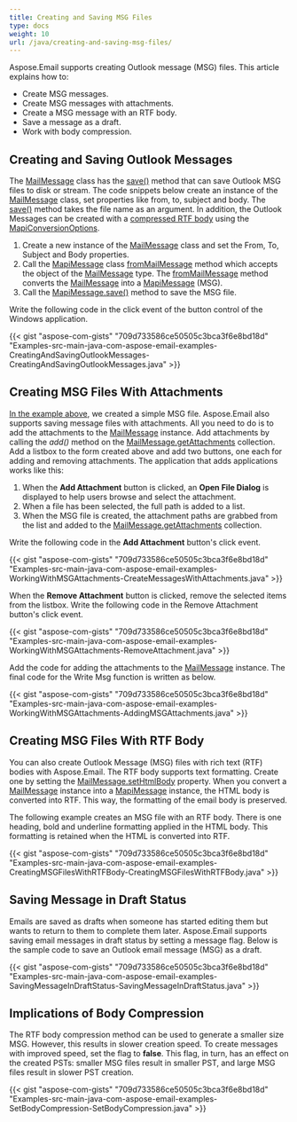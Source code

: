 ```yaml
---
title: Creating and Saving MSG Files
type: docs
weight: 10
url: /java/creating-and-saving-msg-files/
---
```



Aspose.Email supports creating Outlook message (MSG) files. This article explains how to:

- Create MSG messages.
- Create MSG messages with attachments.
- Create a MSG message with an RTF body.
- Save a message as a draft.
- Work with body compression.
## **Creating and Saving Outlook Messages**
The [MailMessage](https://apireference.aspose.com/java/email/com.aspose.email/mailmessage) class has the [save()](https://apireference.aspose.com/java/email/com.aspose.email/MailMessage#save\(java.lang.String\)) method that can save Outlook MSG files to disk or stream. The code snippets below create an instance of the [MailMessage](https://apireference.aspose.com/java/email/com.aspose.email/mailmessage) class, set properties like from, to, subject and body. The [save()](https://apireference.aspose.com/java/email/com.aspose.email/MailMessage#save\(java.lang.String\)) method takes the file name as an argument. In addition, the Outlook Messages can be created with a [compressed RTF body](/email/java/creating-and-saving-msg-files/#implications-of-body-compression) using the [MapiConversionOptions](https://apireference.aspose.com/email/java/com.aspose.email/MapiConversionOptions).

1. Create a new instance of the [MailMessage](https://apireference.aspose.com/java/email/com.aspose.email/mailmessage) class and set the From, To, Subject and Body properties.
1. Call the [MapiMessage](https://apireference.aspose.com/java/email/com.aspose.email/mapimessage) class [fromMailMessage](https://apireference.aspose.com/email/java/com.aspose.email/MapiMessage#fromMailMessage(java.lang.String)) method which accepts the object of the [MailMessage](https://apireference.aspose.com/java/email/com.aspose.email/mailmessage) type. The [fromMailMessage](https://apireference.aspose.com/email/java/com.aspose.email/MapiMessage#fromMailMessage(java.lang.String)) method converts the [MailMessage](https://apireference.aspose.com/java/email/com.aspose.email/mailmessage) into a [MapiMessage](https://apireference.aspose.com/java/email/com.aspose.email/mapimessage) (MSG).
1. Call the [MapiMessage.save()](https://apireference.aspose.com/java/email/com.aspose.email/MapiMessage#save\(java.lang.String\)) method to save the MSG file.

Write the following code in the click event of the button control of the Windows application.

{{< gist "aspose-com-gists" "709d733586ce50505c3bca3f6e8bd18d" "Examples-src-main-java-com-aspose-email-examples-CreatingAndSavingOutlookMessages-CreatingAndSavingOutlookMessages.java" >}}
## **Creating MSG Files With Attachments**
[In the example above](/email/java/creating-and-saving-msg-files/#creating-and-saving-outlook-messages), we created a simple MSG file. Aspose.Email also supports saving message files with attachments. All you need to do is to add the attachments to the [MailMessage](https://apireference.aspose.com/java/email/com.aspose.email/mailmessage) instance. Add attachments by calling the *add()* method on the [MailMessage.getAttachments](https://apireference.aspose.com/email/java/com.aspose.email/MailMessage#getAttachments()) collection. Add a listbox to the form created above and add two buttons, one each for adding and removing attachments. The application that adds applications works like this:

1. When the **Add Attachment** button is clicked, an **Open File Dialog** is displayed to help users browse and select the attachment.
1. When a file has been selected, the full path is added to a list.
1. When the MSG file is created, the attachment paths are grabbed from the list and added to the [MailMessage.getAttachments](https://apireference.aspose.com/email/java/com.aspose.email/MailMessage#getAttachments()) collection.

Write the following code in the **Add Attachment** button's click event.



{{< gist "aspose-com-gists" "709d733586ce50505c3bca3f6e8bd18d" "Examples-src-main-java-com-aspose-email-examples-WorkingWithMSGAttachments-CreateMessagesWithAttachments.java" >}}



When the **Remove Attachment** button is clicked, remove the selected items from the listbox. Write the following code in the Remove Attachment button's click event.



{{< gist "aspose-com-gists" "709d733586ce50505c3bca3f6e8bd18d" "Examples-src-main-java-com-aspose-email-examples-WorkingWithMSGAttachments-RemoveAttachment.java" >}}



Add the code for adding the attachments to the [MailMessage](https://apireference.aspose.com/java/email/com.aspose.email/mailmessage) instance. The final code for the Write Msg function is written as below.



{{< gist "aspose-com-gists" "709d733586ce50505c3bca3f6e8bd18d" "Examples-src-main-java-com-aspose-email-examples-WorkingWithMSGAttachments-AddingMSGAttachments.java" >}}
## **Creating MSG Files With RTF Body**
You can also create Outlook Message (MSG) files with rich text (RTF) bodies with Aspose.Email. The RTF body supports text formatting. Create one by setting the [MailMessage.setHtmlBody](https://apireference.aspose.com/email/java/com.aspose.email/MailMessage#setHtmlBody(java.lang.String)) property. When you convert a [MailMessage](https://apireference.aspose.com/java/email/com.aspose.email/mailmessage) instance into a [MapiMessage](https://apireference.aspose.com/java/email/com.aspose.email/mapimessage) instance, the HTML body is converted into RTF. This way, the formatting of the email body is preserved.

The following example creates an MSG file with an RTF body. There is one heading, bold and underline formatting applied in the HTML body. This formatting is retained when the HTML is converted into RTF.



{{< gist "aspose-com-gists" "709d733586ce50505c3bca3f6e8bd18d" "Examples-src-main-java-com-aspose-email-examples-CreatingMSGFilesWithRTFBody-CreatingMSGFilesWithRTFBody.java" >}}
## **Saving Message in Draft Status**
Emails are saved as drafts when someone has started editing them but wants to return to them to complete them later. Aspose.Email supports saving email messages in draft status by setting a message flag. Below is the sample code to save an Outlook email message (MSG) as a draft.



{{< gist "aspose-com-gists" "709d733586ce50505c3bca3f6e8bd18d" "Examples-src-main-java-com-aspose-email-examples-SavingMessageInDraftStatus-SavingMessageInDraftStatus.java" >}}
## **Implications of Body Compression**
The RTF body compression method can be used to generate a smaller size MSG. However, this results in slower creation speed. To create messages with improved speed, set the flag to **false**. This flag, in turn, has an effect on the created PSTs: smaller MSG files result in smaller PST, and large MSG files result in slower PST creation.



{{< gist "aspose-com-gists" "709d733586ce50505c3bca3f6e8bd18d" "Examples-src-main-java-com-aspose-email-examples-SetBodyCompression-SetBodyCompression.java" >}}
